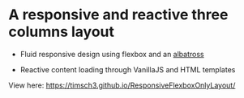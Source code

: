 # A responsive and reactive three columns layout

- Fluid responsive design using flexbox and an [albatross](https://www.startpage.com/do/dsearch?query=css+albatross)

- Reactive content loading through VanillaJS and HTML templates

View here: https://timsch3.github.io/ResponsiveFlexboxOnlyLayout/
